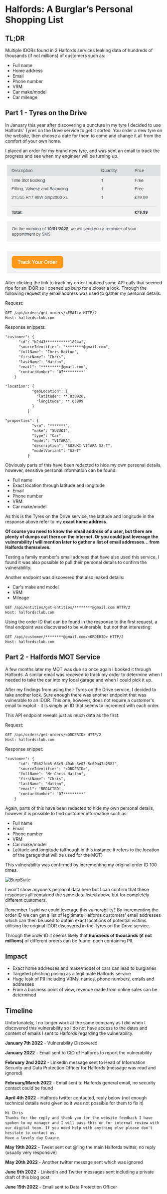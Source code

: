 # Halfords: A Burglar’s Personal Shopping List

## TL;DR

Multiple IDORs found in 2 Halfords services leaking data of hundreds of thousands (if not millions) of customers such as:

- Full name
- Home address
- Email
- Phone number
- VRM
- Car make/model
- Car mileage

## Part 1 - Tyres on the Drive

In January this year after discovering a puncture in my tyre I decided to use Halfords' Tyres on the Drive service to get it sorted. You order a new tyre on the website, then choose a date for them to come and change it all from the comfort of your own home.

I placed an order for my brand new tyre, and was sent an email to track the progress and see when my engineer will be turning up.

![Order Tracking](images/ordertrack.png)

After clicking the link to track my order I noticed some API calls that seemed ripe for an IDOR so I opened up burp for a closer a look. Through the following request my email address was used to gather my personal details:

Request:

```
GET /api/orders/get-orders/<EMAIL> HTTP/2
Host: halfordsclub.com
```

Response snippets:

```
"customer": {
      "id": "b2d43***********1824a",
      "sourceIdentifier": "********@gmail.com",
      "fullName": "Chris Hatton",
      "firstName": "Chris",
      "lastName": "Hatton",
      "email": "*********@gmail.com",
      "contactNumber": "07*********"
    }
```

```
"location": {
            "geoLocation": {
              "latitude": **.838926,
              "longitude": **.03909
            }
          }
```

```
"properties": {
            "vrm": "*******",
            "make": "SUZUKI",
            "type": "Car",
            "model": "VITARA",
            "description": "SUZUKI VITARA SZ-T",
            "modelVariant": "SZ-T"
          }
```

Obviously parts of this have been redacted to hide my own personal details, however, sensitive personal information can be found:

- Full name
- Exact location through latitude and longitude
- Email
- Phone number
- VRM
- Car make/model

As this is the Tyres on the Drive service, the latitude and longitude in the response above refer to my **exact home address**.

**Of course you need to know the email address of a user, but there are plenty of dumps out there on the internet. Or you could just leverage the vulnerability I will mention later to gather a list of email addresses... from Halfords themselves.**

Testing a family member's email address that have also used this service, I found it was also possible to pull their personal details to confirm the vulnerability.

Another endpoint was discovered that also leaked details:

- Car's make and model
- VRM
- Mileage

```
GET /api/entities/get-entities/********@gmail.com HTTP/2
Host: halfordsclub.com
```

Using the order ID that can be found in the response to the first request, a final endpoint was discovered to be vulnerable, but not that interesting:

```
GET /api/customer/********@gmail.com/<ORDERID> HTTP/2
Host: halfordsclub.com
```

## Part 2 - Halfords MOT Service

A few months later my MOT was due so once again I booked it through Halfords. A similar email was received to track my order to determine when I needed to take the car into my local garage and when I could pick it up.

After my findings from using their Tyres on the Drive service, I decided to take another look. Sure enough there was another endpoint that was vulnerable to an IDOR.
This one, however, does not require a customer's email to exploit - it is simply an ID that seems to increment with each order.

This API endpoint reveals just as much data as the first:

Request:

```
GET /api/orders/get-orders/<ORDERID> HTTP/2
Host: halfordsclub.com
```

Response snippet:

```
"customer": {
      "id": "0b62fdb5-68c5-40ab-8e03-5c69a47a2582",
      "sourceIdentifier": "<ORDERID>",
      "fullName": "Mr Chris Hatton",
      "firstName": "Chris",
      "lastName": "Hatton",
      "email": "REDACTED",
      "contactNumber": "07*********"
    }
```

Again, parts of this have been redacted to hide my own personal details, however it is possible to find customer information such as:

- Full name
- Email
- Phone number
- VRM
- Car make/model
- Latitude and longitude (although in this instance it refers to the location of the garage that will be used for the MOT)

This vulnerability was confirmed by incrementing my original order ID 100 times.

![BurpSuite](burpsuite.png)

I won't show anyone's personal data here but I can confirm that these responses all contained the same data listed above but for completely different customers.

Remember I said we could leverage this vulnerability? By incrementing the order ID we can get a list of legitimate Halfords customers' email addresses which can then be used to obtain exact locations of potential victims utilising the original IDOR discovered in the Tyres on the Drive service.

Through the order ID it seems likely that **hundreds of thousands (if not millions)** of different orders can be found, each containing PII.

## Impact

- Exact home addresses and make/model of cars can lead to burglaries
- Targeted phishing posing as a legitimate Halfords service
- Huge leak of PII including VRMs, names, phone numbers, emails and addresses
- From a business point of view, revenue made from online sales can be determined

## Timeline

Unfortunately, I no longer work at the same company as I did when I discovered this vulnerability so I do not have access to the dates and content of emails I sent to Halfords regarding the vulnerability.

**January 7th 2022** - Vulnerability Discovered

**January 2022** - Email sent to CIO of Halfords to report the vulnerability

**February 2nd 2022** - LinkedIn message sent to Head of Information Security and Data Protection Officer for Halfords (message was read and ignored)

**February/March 2022** - Email sent to Halfords general email, no security contact could be found

**April 4th 2022** - Halfords twitter contacted, reply below (not enough technical details were given so it was not possible for them to fix it)


```
Hi Chris
Thanks for the reply and thank you for the website feedback I have spoken to my manager and I will pass this on for internal review with our digital team. If you need help with anything else please don't hesitate to contact us.
Have a lovely day Duaine
```

**May 19th 2022** - Tweet sent out @'ing the main Halfords twitter, no reply (usually very responsive)

**May 20th 2022** - Another twitter message sent which was ignored

**June 9th 2022** - LinkedIn and Twitter messages sent including a private draft of this blog post

**June 15th 2022** - Email sent to Data Protection Officer
